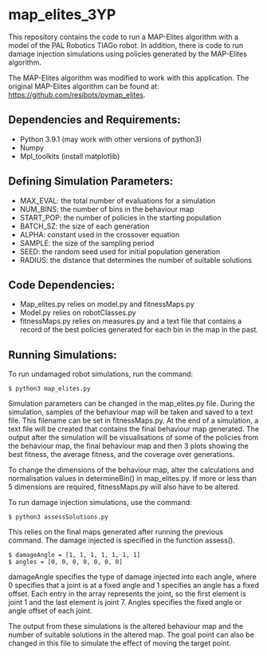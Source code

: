 # map_elites_3YP
This repository contains the code to run a MAP-Elites algorithm with a model of the PAL Robotics TIAGo robot. In addition, there is code to run damage injection simulations using policies generated by the MAP-Elites algorithm.

The MAP-Elites algorithm was modified to work with this application. The original MAP-Elites algorithm can be found at: https://github.com/resibots/pymap_elites. 

## Dependencies and Requirements:
- Python 3.9.1 (may work with other versions of python3)
- Numpy
- Mpl_toolkits (install matplotlib)

## Defining Simulation Parameters:
- MAX_EVAL: the total number of evaluations for a simulation
- NUM_BINS: the number of bins in the behaviour map
- START_POP: the number of policies in the starting population 
- BATCH_SZ: the size of each generation
- ALPHA: constant used in the crossover equation
- SAMPLE: the size of the sampling period
- SEED: the random seed used for initial population generation
- RADIUS: the distance that determines the number of suitable solutions

## Code Dependencies:
- Map_elites.py relies on model.py and fitnessMaps.py
- Model.py relies on robotClasses.py
- fitnessMaps.py relies on measures.py and a text file that contains a record of the best policies generated for each bin in the map in the past.

## Running Simulations:
To run undamaged robot simulations, run the command:

	$ python3 map_elites.py

Simulation parameters can be changed in the map_elites.py file. During the simulation, samples of the behaviour map will be taken and saved to a text file. This filename can be set in fitnessMaps.py. At the end of a simulation, a text file will be created that contains the final behaviour map generated. The output after the simulation will be visualisations of some of the policies from the behaviour map, the final behaviour map and then 3 plots showing the best fitness, the average fitness, and the coverage over generations.

To change the dimensions of the behaviour map, alter the calculations and normalisation values in determineBin() in map_elites.py. If more or less than 5 dimensions are required, fitnessMaps.py will also have to be altered.


To run damage injection simulations, use the command:
	
	$ python3 assessSolutions.py

This relies on the final maps generated after running the previous command. The damage injected is specified in the function assess(). 

	$ damageAngle = [1, 1, 1, 1, 1, 1, 1]
   	$ angles = [0, 0, 0, 0, 0, 0, 0]

damageAngle specifies the type of damage injected into each angle, where 0 specifies that a joint is at a fixed angle and 1 specifies an angle has a fixed offset. Each entry in the array represents the joint, so the first element is joint 1 and the last element is joint 7. Angles specifies the fixed angle or angle offset of each joint. 

The output from these simulations is the altered behaviour map and the number of suitable solutions in the altered map. The goal point can also be changed in this file to simulate the effect of moving the target point.
